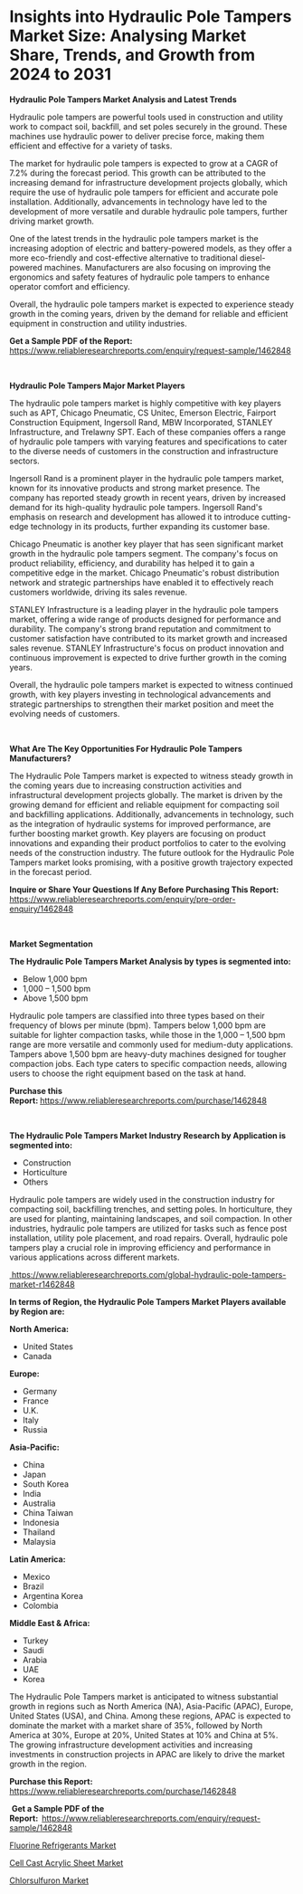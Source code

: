 <p><h1>Insights into Hydraulic Pole Tampers Market Size: Analysing Market Share, Trends, and Growth from 2024 to 2031</h1></p><p><strong>Hydraulic Pole Tampers Market Analysis and Latest Trends</strong></p>
<p><p>Hydraulic pole tampers are powerful tools used in construction and utility work to compact soil, backfill, and set poles securely in the ground. These machines use hydraulic power to deliver precise force, making them efficient and effective for a variety of tasks.</p><p>The market for hydraulic pole tampers is expected to grow at a CAGR of 7.2% during the forecast period. This growth can be attributed to the increasing demand for infrastructure development projects globally, which require the use of hydraulic pole tampers for efficient and accurate pole installation. Additionally, advancements in technology have led to the development of more versatile and durable hydraulic pole tampers, further driving market growth.</p><p>One of the latest trends in the hydraulic pole tampers market is the increasing adoption of electric and battery-powered models, as they offer a more eco-friendly and cost-effective alternative to traditional diesel-powered machines. Manufacturers are also focusing on improving the ergonomics and safety features of hydraulic pole tampers to enhance operator comfort and efficiency.</p><p>Overall, the hydraulic pole tampers market is expected to experience steady growth in the coming years, driven by the demand for reliable and efficient equipment in construction and utility industries.</p></p>
<p><strong>Get a Sample PDF of the Report:&nbsp;</strong> <a href="https://www.reliableresearchreports.com/enquiry/request-sample/1462848">https://www.reliableresearchreports.com/enquiry/request-sample/1462848</a></p>
<p>&nbsp;</p>
<p><strong>Hydraulic Pole Tampers Major Market Players</strong></p>
<p><p>The hydraulic pole tampers market is highly competitive with key players such as APT, Chicago Pneumatic, CS Unitec, Emerson Electric, Fairport Construction Equipment, Ingersoll Rand, MBW Incorporated, STANLEY Infrastructure, and Trelawny SPT. Each of these companies offers a range of hydraulic pole tampers with varying features and specifications to cater to the diverse needs of customers in the construction and infrastructure sectors.</p><p>Ingersoll Rand is a prominent player in the hydraulic pole tampers market, known for its innovative products and strong market presence. The company has reported steady growth in recent years, driven by increased demand for its high-quality hydraulic pole tampers. Ingersoll Rand's emphasis on research and development has allowed it to introduce cutting-edge technology in its products, further expanding its customer base.</p><p>Chicago Pneumatic is another key player that has seen significant market growth in the hydraulic pole tampers segment. The company's focus on product reliability, efficiency, and durability has helped it to gain a competitive edge in the market. Chicago Pneumatic's robust distribution network and strategic partnerships have enabled it to effectively reach customers worldwide, driving its sales revenue.</p><p>STANLEY Infrastructure is a leading player in the hydraulic pole tampers market, offering a wide range of products designed for performance and durability. The company's strong brand reputation and commitment to customer satisfaction have contributed to its market growth and increased sales revenue. STANLEY Infrastructure's focus on product innovation and continuous improvement is expected to drive further growth in the coming years.</p><p>Overall, the hydraulic pole tampers market is expected to witness continued growth, with key players investing in technological advancements and strategic partnerships to strengthen their market position and meet the evolving needs of customers.</p></p>
<p>&nbsp;</p>
<p><strong>What Are The Key Opportunities For Hydraulic Pole Tampers Manufacturers?</strong></p>
<p><p>The Hydraulic Pole Tampers market is expected to witness steady growth in the coming years due to increasing construction activities and infrastructural development projects globally. The market is driven by the growing demand for efficient and reliable equipment for compacting soil and backfilling applications. Additionally, advancements in technology, such as the integration of hydraulic systems for improved performance, are further boosting market growth. Key players are focusing on product innovations and expanding their product portfolios to cater to the evolving needs of the construction industry. The future outlook for the Hydraulic Pole Tampers market looks promising, with a positive growth trajectory expected in the forecast period.</p></p>
<p><strong>Inquire or Share Your Questions If Any Before Purchasing This Report:</strong> <a href="https://www.reliableresearchreports.com/enquiry/pre-order-enquiry/1462848">https://www.reliableresearchreports.com/enquiry/pre-order-enquiry/1462848</a></p>
<p>&nbsp;</p>
<p><strong>Market Segmentation</strong></p>
<p><strong>The Hydraulic Pole Tampers Market Analysis by types is segmented into:</strong></p>
<p><ul><li>Below 1,000 bpm</li><li>1,000 – 1,500 bpm</li><li>Above 1,500 bpm</li></ul></p>
<p><p>Hydraulic pole tampers are classified into three types based on their frequency of blows per minute (bpm). Tampers below 1,000 bpm are suitable for lighter compaction tasks, while those in the 1,000 – 1,500 bpm range are more versatile and commonly used for medium-duty applications. Tampers above 1,500 bpm are heavy-duty machines designed for tougher compaction jobs. Each type caters to specific compaction needs, allowing users to choose the right equipment based on the task at hand.</p></p>
<p><strong>Purchase this Report:&nbsp;</strong><a href="https://www.reliableresearchreports.com/purchase/1462848">https://www.reliableresearchreports.com/purchase/1462848</a></p>
<p>&nbsp;</p>
<p><strong>The Hydraulic Pole Tampers Market Industry Research by Application is segmented into:</strong></p>
<p><ul><li>Construction</li><li>Horticulture</li><li>Others</li></ul></p>
<p><p>Hydraulic pole tampers are widely used in the construction industry for compacting soil, backfilling trenches, and setting poles. In horticulture, they are used for planting, maintaining landscapes, and soil compaction. In other industries, hydraulic pole tampers are utilized for tasks such as fence post installation, utility pole placement, and road repairs. Overall, hydraulic pole tampers play a crucial role in improving efficiency and performance in various applications across different markets.</p></p>
<p><a href="https://www.reliableresearchreports.com/global-hydraulic-pole-tampers-market-r1462848">&nbsp;https://www.reliableresearchreports.com/global-hydraulic-pole-tampers-market-r1462848</a></p>
<p><strong>In terms of Region, the Hydraulic Pole Tampers Market Players available by Region are:</strong></p>
<p>
    <p> <strong> North America: </strong>
        <ul>
            <li>United States</li>
            <li>Canada</li>
        </ul>
        </p> 
    <p> <strong> Europe: </strong>
        <ul>
            <li>Germany</li>
            <li>France</li>
            <li>U.K.</li>
            <li>Italy</li>
            <li>Russia</li>
        </ul>
        </p> 
    <p> <strong> Asia-Pacific: </strong>
        <ul>
            <li>China</li>
            <li>Japan</li>
            <li>South Korea</li>
            <li>India</li>
            <li>Australia</li>
            <li>China Taiwan</li>
            <li>Indonesia</li>
            <li>Thailand</li>
            <li>Malaysia</li>
        </ul>
        </p> 
    <p> <strong> Latin America: </strong>
        <ul>
            <li>Mexico</li>
            <li>Brazil</li>
            <li>Argentina Korea</li>
            <li>Colombia</li>
        </ul>
        </p> 
    <p> <strong> Middle East & Africa: </strong>
        <ul>
            <li>Turkey</li>
            <li>Saudi</li>
            <li>Arabia</li>
            <li>UAE</li>
            <li>Korea</li>
        </ul>
    </p>
    </p>
<p><p>The Hydraulic Pole Tampers market is anticipated to witness substantial growth in regions such as North America (NA), Asia-Pacific (APAC), Europe, United States (USA), and China. Among these regions, APAC is expected to dominate the market with a market share of 35%, followed by North America at 30%, Europe at 20%, United States at 10% and China at 5%. The growing infrastructure development activities and increasing investments in construction projects in APAC are likely to drive the market growth in the region.</p></p>
<p><strong>Purchase this Report: </strong><a href="https://www.reliableresearchreports.com/purchase/1462848">https://www.reliableresearchreports.com/purchase/1462848</a></p>
<p>&nbsp;<strong>Get a Sample PDF of the Report:&nbsp;&nbsp;</strong><a href="https://www.reliableresearchreports.com/enquiry/request-sample/1462848">https://www.reliableresearchreports.com/enquiry/request-sample/1462848</a></p>
<p><strong></strong></p>
<p><p><a href="https://www.linkedin.com/pulse/fluorine-refrigerants-market-research-report-provides-thorough-hlobc?trackingId=ny0i3t5Q7BEagaxn5hLs1Q%3D%3D">Fluorine Refrigerants Market</a></p><p><a href="https://www.linkedin.com/pulse/cell-cast-acrylic-sheet-market-size-growing-forecasted-period-1dzof?trackingId=am3rVAAksHxqoFl7hIZwtg%3D%3D">Cell Cast Acrylic Sheet Market</a></p><p><a href="https://www.linkedin.com/pulse/chlorsulfuron-market-size-growth-forecast-from-2024-2031-tgc3f?trackingId=ApASsrGN2C%2BdCK7ra2ja6Q%3D%3D">Chlorsulfuron Market</a></p></p>